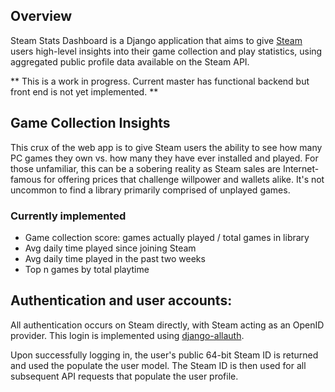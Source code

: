 ## Overview
Steam Stats Dashboard is a Django application that aims to give [Steam](http://store.steampowered.com) users high-level insights into their game collection and play statistics, using aggregated public profile data available on the Steam API.

** This is a work in progress. Current master has functional backend but front end is not yet implemented. **

## Game Collection Insights
This crux of the web app is to give Steam users the ability to see how many PC games they own vs. how many they have ever installed and played. For those unfamiliar, this can be a sobering reality as Steam sales are Internet-famous for offering prices that challenge willpower and wallets alike. It's not uncommon to find a library primarily comprised of unplayed games.

### Currently implemented

* Game collection score: games actually played / total games in library 
* Avg daily time played since joining Steam
* Avg daily time played in the past two weeks
* Top n games by total playtime

## Authentication and user accounts:
All authentication occurs on Steam directly, with Steam acting as an OpenID provider. This login is implemented using [django-allauth](https://github.com/pennersr/django-allauth).

Upon successfully logging in, the user's public 64-bit Steam ID is returned and used the populate the user model. The Steam ID is then used for all subsequent API requests that populate the user profile.
